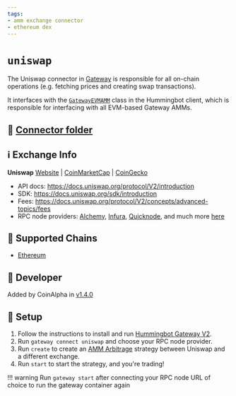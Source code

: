 ```yaml
---
tags:
- amm exchange connector
- ethereum dex
---
```


# `uniswap`

The Uniswap connector in [Gateway](/gateway) is responsible for all on-chain operations (e.g. fetching prices and creating swap transactions).

It interfaces with the [`GatewayEVMAMM`](https://github.com/hummingbot/hummingbot/blob/master/hummingbot/connector/gateway_EVM_AMM.py) class in the Hummingbot client, which is responsible for interfacing with all EVM-based Gateway AMMs.

## 📁 [Connector folder](https://github.com/hummingbot/hummingbot/tree/master/gateway/src/connectors/uniswap)

## ℹ️ Exchange Info

**Uniswap**
[Website](https://uniswap.org/) | [CoinMarketCap](https://coinmarketcap.com/exchanges/uniswap-v2/) | [CoinGecko](https://www.coingecko.com/en/exchanges/uniswap_v2)

* API docs: https://docs.uniswap.org/protocol/V2/introduction
* SDK: https://docs.uniswap.org/sdk/introduction
* Fees: https://docs.uniswap.org/protocol/V2/concepts/advanced-topics/fees
* RPC node providers: [Alchemy](https://www.alchemy.com/), [Infura](https://infura.io/), [Quicknode](https://www.quicknode.com/), and much more [here](https://ethereum.org/en/developers/docs/nodes-and-clients/nodes-as-a-service/#popular-node-services)

## 🔗 Supported Chains

* [Ethereum](/gateway/chains/ethereum)

## 👷 Developer

Added by CoinAlpha in [v1.4.0](/release-notes/1.4.0/) 

## 🔑 Setup

1. Follow the instructions to install and run [Hummingbot Gateway V2](/gateway/).
2. Run `gateway connect uniswap` and choose your RPC node provider. 
3. Run `create` to create an [AMM Arbitrage](/strategies/amm-arbitrage/) strategy between Uniswap and a different exchange.
4. Run `start` to start the strategy, and you're trading!

!!! warning
    Run `gateway start` after connecting your RPC node URL of choice to run the gateway container again